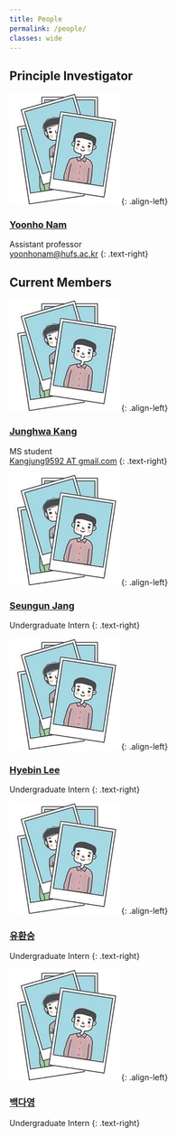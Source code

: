 ```yaml
---
title: People
permalink: /people/
classes: wide
---
```


## Principle Investigator

![image-left](/assets/images/people/person.JPG){: .align-left}

### [Yoonho Nam](https://yoonhonam.github.io/)    
    
   
Assistant professor  
[yoonhonam@hufs.ac.kr](mailto:yoonhonam@hufs.ac.kr)
{: .text-right}  
             



## Current Members

![image-left](/assets/images/people/person.JPG){: .align-left}

### [Junghwa Kang]()    
    
    
MS student  
[Kangjung9592 AT gmail.com]()
{: .text-right}  
                   



![image-left](/assets/images/people/person.JPG){: .align-left}

### [Seungun Jang]()    
     
  
  
Undergraduate Intern
{: .text-right}  
                     



![image-left](/assets/images/people/person.JPG){: .align-left}

### [Hyebin Lee]()    
    
  
  
Undergraduate Intern
{: .text-right}  
                  



![image-left](/assets/images/people/person.JPG){: .align-left}

### [유환승]()    
    
  
  
Undergraduate Intern
{: .text-right}  
                        



![image-left](/assets/images/people/person.JPG){: .align-left}

### [백다영]()     
    
  
  
Undergraduate Intern
{: .text-right}  
